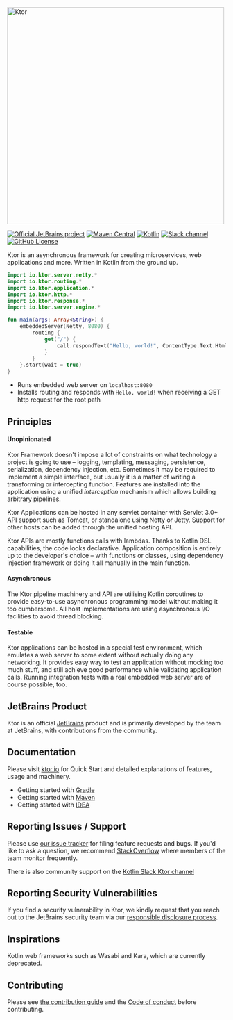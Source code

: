 <img src="https://repository-images.githubusercontent.com/40136600/f3f5fd00-c59e-11e9-8284-cb297d193133" alt="Ktor" width="500" style="max-width:100%;">

[![Official JetBrains project](http://jb.gg/badges/official.svg)](https://confluence.jetbrains.com/display/ALL/JetBrains+on+GitHub)
[![Maven Central](https://img.shields.io/maven-central/v/io.ktor/ktor)](https://mvnrepository.com/artifact/io.ktor)
[![Kotlin](https://img.shields.io/badge/kotlin-1.5.31-blue.svg?logo=kotlin)](http://kotlinlang.org)
[![Slack channel](https://img.shields.io/badge/chat-slack-green.svg?logo=slack)](https://kotlinlang.slack.com/messages/ktor/)
[![GitHub License](https://img.shields.io/badge/license-Apache%20License%202.0-blue.svg?style=flat)](http://www.apache.org/licenses/LICENSE-2.0)

Ktor is an asynchronous framework for creating microservices, web applications and more. Written in Kotlin from the ground up.


```kotlin
import io.ktor.server.netty.*
import io.ktor.routing.*
import io.ktor.application.*
import io.ktor.http.*
import io.ktor.response.*
import io.ktor.server.engine.*

fun main(args: Array<String>) {
    embeddedServer(Netty, 8080) {
        routing {
            get("/") {
                call.respondText("Hello, world!", ContentType.Text.Html)
            }
        }
    }.start(wait = true)
}
```

* Runs embedded web server on `localhost:8080`
* Installs routing and responds with `Hello, world!` when receiving a GET http request for the root path

## Principles

#### Unopinionated

Ktor Framework doesn't impose a lot of constraints on what technology a project is going to use – logging, 
templating, messaging, persistence, serialization, dependency injection, etc. 
Sometimes it may be required to implement a simple interface, but usually it is a matter of writing a 
transforming or intercepting function. Features are installed into the application using a unified *interception* mechanism
which allows building arbitrary pipelines. 

Ktor Applications can be hosted in any servlet container with Servlet 3.0+ API support such as Tomcat, or 
standalone using Netty or Jetty. Support for other hosts can be added through the unified hosting API.

Ktor APIs are mostly functions calls with lambdas. Thanks to Kotlin DSL capabilities, the code looks declarative. 
Application composition is entirely up to the developer's choice – with functions or classes, using dependency injection 
framework or doing it all manually in the main function. 

#### Asynchronous

The Ktor pipeline machinery and API are utilising Kotlin coroutines to provide easy-to-use asynchronous 
programming model without making it too cumbersome. All host implementations are using asynchronous I/O facilities
to avoid thread blocking. 

#### Testable

Ktor applications can be hosted in a special test environment, which emulates a web server to some 
extent without actually doing any networking. It provides easy way to test an application without mocking 
too much stuff, and still achieve good performance while validating application calls. Running integration tests with a real 
embedded web server are of course possible, too.

## JetBrains Product

Ktor is an official [JetBrains](https://jetbrains.com) product and is primarily developed by the team at JetBrains, with contributions
from the community. 

## Documentation

Please visit [ktor.io](http://ktor.io) for Quick Start and detailed explanations of features, usage and machinery.

* Getting started with [Gradle](https://ktor.io/docs/gradle.html) 
* Getting started with [Maven](https://ktor.io/docs/maven.html) 
* Getting started with [IDEA](https://ktor.io/docs/intellij-idea.html) 

## Reporting Issues / Support

Please use [our issue tracker](https://youtrack.jetbrains.com/issues/KTOR) for filing feature requests and bugs. If you'd like to ask a question, we recommend [StackOverflow](https://stackoverflow.com/questions/tagged/ktor) where members of the team monitor frequently.

There is also community support on the [Kotlin Slack Ktor channel](https://app.slack.com/client/T09229ZC6/C0A974TJ9)

## Reporting Security Vulnerabilities

If you find a security vulnerability in Ktor, we kindly request that you reach out to the JetBrains security team via our [responsible disclosure process](https://www.jetbrains.com/legal/terms/responsible-disclosure.html).

## Inspirations

Kotlin web frameworks such as Wasabi and Kara, which are currently deprecated.

## Contributing

Please see [the contribution guide](CONTRIBUTING.md) and the [Code of conduct](CODE_OF_CONDUCT.md) before contributing.
